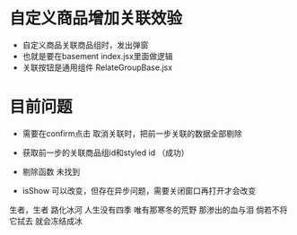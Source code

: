 # 自定义商品增加关联效验
- 自定义商品关联商品组时，发出弹窗
- 也就是要在basement index.jsx里面做逻辑
- 关联按钮是通用组件 RelateGroupBase.jsx

# 目前问题
- 需要在confirm点击 取消关联时，把前一步关联的数据全部剔除

- 获取前一步的关联商品组id和styled id （成功）
- 剔除函数 未找到

- isShow 可以改变，但存在异步问题，需要关闭窗口再打开才会改变

生者，生者
路化冰河
人生没有四季
唯有那寒冬的荒野
那渗出的血与泪
倘若不将它拭去
就会冻结成冰